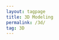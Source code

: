 ```yaml
---
layout: tagpage
title: 3D Modeling
permalink: /3d/
tag: 3D
---
```


[marathon]: <marathon.bungie.org> "Marathon"
[Counterpoint]: </3d/counterpoint/> "Counterpoint v1.18.3"
[_counterpoint]: </rsc/3d/counterpoint/trusses.png> "Counterpoint v1.18.3"
[amelia]: </3d/amelia/> "Amelia Earhart v2.5.24"
[_amelia]: </rsc/3d/amelia/char-sheet.png> "Amelia Earhart v2.5.24"
[komodo]: </3d/komodo/> "Komodo Dragon v1.6.0"
[_komodo]: </rsc/3d/komodo/render.png> "Komodo Dragon v1.6.0"
[office]: </3d/office/> "Mayview Unit 8 Office v4.2.0"
[_office]: </rsc/3d/office/diagram.png> "Mayview Unit 8 Office v4.2.0"
[lindsay]: </3d/lindsay/> "635 Lindsay Road House v1.0.2"
[_lindsay]: </rsc/3d/lindsay/road.png> "635 Lindsay Road House v1.0.2"
[vulcain]: </3d/vulcain/> "Rocket Engine v2.1.55"
[_vulcain]: </rsc/3d/vulcain/render.png> "Rocket Engine v2.1.55"
[pfhor]: </3d/pfhor/> "P'fhor v6.2.1"
[_pfhor]: </rsc/3d/pfhor/char-sheet.png> "P'fhor v6.2.1"


